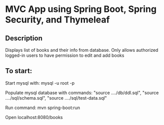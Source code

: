 # MVC App using Spring Boot, Spring Security, and Thymeleaf

## Description
Displays list of books and their info from database. Only allows authorized logged-in users to have permission to edit and add books

## To start:
Start mysql with: mysql -u root -p

Populate mysql database with commands: "source ..../db/ddl.sql", "source ..../sql/schema.sql", "source ..../sql/test-data.sql"

Run command: mvn spring-boot:run

Open localhost:8080/books
